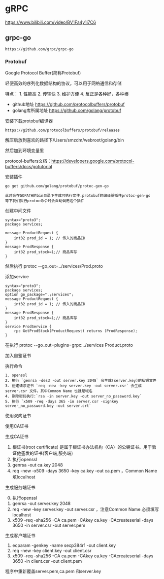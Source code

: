 
# gRPC

https://www.bilibili.com/video/BV1Fa4y1i7C6

## grpc-go 
    https://github.com/grpc/grpc-go

### Protobuf

Google Protocol Buffer(简称Protobuf)

轻便高效的序列化数据结构的协议，可以用于网络通信和存储

特点：
    1. 性能高
    2. 传输快
    3. 维护方便
    4. 反正是各种好，各种棒

* github地址 https://github.com/protocolbuffers/protobuf
* golang库所属地址 https://github.com/golang/protobuf

安装下载protobuf编译器 

    https://github.com/protocolbuffers/protobuf/releases


解压后放到喜欢的路径下/Users/smzdm/webroot/golang/bin

然后加到环境变量里


protocol-buffers文档：https://developers.google.com/protocol-buffers/docs/gotutorial


安装插件

    go get github.com/golang/protobuf/protoc-gen-go

    此时会在GOPATH的bin目录下生成可执行文件.protobuf的编译器插件protoc-gen-go
    等下我们执行protoc命令时会自动调用这个插件

创建中间文件

    syntax="proto3";
    package services;

    message ProductRequest {
        int32 prod_id = 1; // 传入的商品ID
    }
    message ProdResponse {
        int32 prod_stock=1;// 商品库存
    }

然后执行 protoc --go_out=../services/Prod.proto


添加service 

    syntax="proto3";
    package services;
    option go_package=".;services";
    message ProductRequest {
        int32 prod_id = 1; // 传入的商品ID
    }
    message ProdResponse {
        int32 prod_stock=1;// 商品库存
    }
    service ProdService {
        rpc GetProdStock(ProductRequest) returns (ProdResponse);
    }


在执行 protoc --go_out=plugins=grpc:../services Product.proto

加入自鉴证书

执行命令

    1. openssl
    2. 执行 `genrsa -des3 -out server.key 2048` 会生成(server.key)的私钥文件
    3. 创建请求证书 `req -new -key server.key -out server.csr` 会生成server.csr 文件，其中Common Name 也就是域名
    4. 删除密码执行:`rsa -in server.key -out server_no_password.key`
    5. 执行 `x509 -req -days 365 -in server.csr -signkey server_no_password.key -out server.crt`  


使用双向证书

使用CA证书

生成CA证书

1. 根证书(root certificate) 是属于根证书办法机构（CA）的公钥证书。用于验证他签发的证书(客户端,服务端)
2. 执行openssl
3. genrsa -out ca.key 2048
4. req -new -x509 -days 3650 -key ca.key -out ca.pem ，Common Name 填localhost

生成服务端证书

0. 执行openssl
1. genrsa -out server.key 2048
2. req -new -key server.key -out server.csr ，注意Common Name 必须填写localhost
3. x509 -req -sha256 -CA ca.pem -CAkey ca.key -CAcreateserial -days 3650 -in server.csr -out server.pem 

生成客户端证书

1. ecparam -genkey -name secp384r1 -out client.key
2. req -new -key client.key -out client.csr
3. x509 -req -sha256 -CA ca.pem -CAkey ca.key -CAcreateserial -days 3650 -in client.csr -out client.pem

程序中重新覆盖server.pem,ca.pem 和server.key